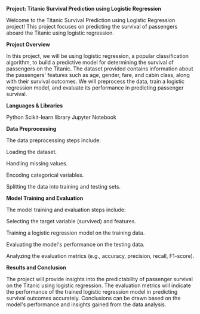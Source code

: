**Project: Titanic Survival Prediction using Logistic Regression**

Welcome to the Titanic Survival Prediction using Logistic Regression project! This project focuses on predicting the survival of passengers aboard the Titanic using logistic regression.

**Project Overview**

In this project, we will be using logistic regression, a popular classification algorithm, to build a predictive model for determining the survival of passengers on the Titanic. The dataset provided contains information about the passengers' features such as age, gender, fare, and cabin class, along with their survival outcomes. We will preprocess the data, train a logistic regression model, and evaluate its performance in predicting passenger survival.

**Languages & Libraries**

Python
Scikit-learn library
Jupyter Notebook

**Data Preprocessing**

The data preprocessing steps include:


Loading the dataset.

Handling missing values.

Encoding categorical variables.

Splitting the data into training and testing sets.

**Model Training and Evaluation**

The model training and evaluation steps include:


Selecting the target variable (survived) and features.

Training a logistic regression model on the training data.

Evaluating the model's performance on the testing data.

Analyzing the evaluation metrics (e.g., accuracy, precision, recall, F1-score).

**Results and Conclusion**

The project will provide insights into the predictability of passenger survival on the Titanic using logistic regression. The evaluation metrics will indicate the performance of the trained logistic regression model in predicting survival outcomes accurately. Conclusions can be drawn based on the model's performance and insights gained from the data analysis.

